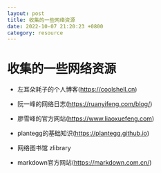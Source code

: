 ```yaml
---
layout: post
title: 收集的一些网络资源
date: 2022-10-07 21:20:23 +0800
category: resource
---
```

# 收集的一些网络资源
 
- 左耳朵耗子的个人博客(https://coolshell.cn)

- 阮一峰的网络日志(https://ruanyifeng.com/blog/)
 
- 廖雪峰的官方网站(https://www.liaoxuefeng.com)

- plantegg的基础知识(https://plantegg.github.io)

- 网络图书馆 zlibrary

- markdown官方网站(https://markdown.com.cn/)
